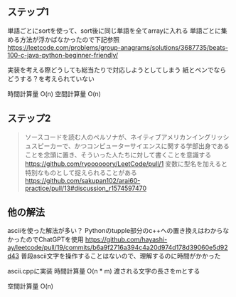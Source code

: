 ## ステップ1
単語ごとにsortを使って、sort後に同じ単語を全てarrayに入れる
単語ごとに集める方法が浮かばなかったので下記参照
https://leetcode.com/problems/group-anagrams/solutions/3687735/beats-100-c-java-python-beginner-friendly/

実装を考える際どうしても総当たりで対応しようとしてしまう
紙とペンでならどうする？を考えられていない

時間計算量
O(n)
空間計算量
O(n)

## ステップ2
>ソースコードを読む人のペルソナが、ネイティブアメリカンイングリッシュスピーカーで、かつコンピューターサイエンスに関する学部出身であることを念頭に置き、そういった人たちに対して書くことを意識する
https://github.com/ryoooooory/LeetCode/pull/1
変数に型名を加えると特別なものとして捉えられることがある
https://github.com/sakupan102/arai60-practice/pull/13#discussion_r1574597470


## 他の解法
asciiを使った解法が多い？
Pythonのtupple部分のc++への置き換えはわからなかったのでChatGPTを使用
https://github.com/hayashi-ay/leetcode/pull/19/commits/b6a9f2716a394c4a20d974d178d39060e5d92d43
普段ascii文字を操作することはないので、理解するのに時間がかかった

ascii.cppに実装
時間計算量
O(n * m) 
渡される文字の長さをmとする

空間計算量
O(n)
